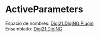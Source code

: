 # ActiveParameters

Espacio de nombres: [Digi21.DigiNG.Plugin](../../)  
Ensamblado: [Digi21.DigiNG](../../../digi21.diging/)



